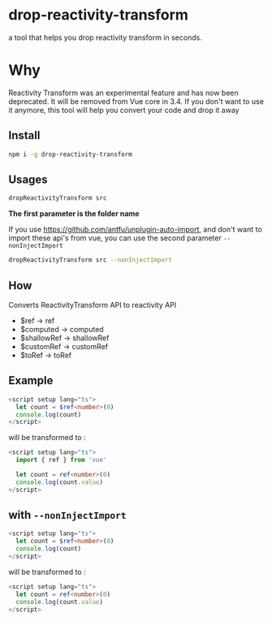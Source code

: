 # drop-reactivity-transform 

a tool that helps you drop reactivity transform in seconds.

# Why
Reactivity Transform was an experimental feature and has now been deprecated. It will be removed from Vue core in 3.4. If you don't want to use it anymore, this tool will help you convert your code and drop it away

## Install
```bash
npm i -g drop-reactivity-transform
```
## Usages
```bash
dropReactivityTransform src
```
**The first parameter is the folder name**

If you use https://github.com/antfu/unplugin-auto-import, and don't want to import these api's from vue, you can use the second parameter `--nonInjectImport` 
```bash
dropReactivityTransform src --nonInjectImport
```

## How
Converts ReactivityTransform API to reactivity API
- $ref -> ref
- $computed -> computed
- $shallowRef -> shallowRef
- $customRef -> customRef
- $toRef -> toRef

## Example
```ts
<script setup lang="ts">
  let count = $ref<number>(0)
  console.log(count)
</script>
```
will be transformed to :
```ts
<script setup lang="ts">
  import { ref } from 'vue'

  let count = ref<number>(0)
  console.log(count.value)
</script>
```

## with `--nonInjectImport`
```ts
<script setup lang="ts">
  let count = $ref<number>(0)
  console.log(count)
</script>
```
will be transformed to :
```ts
<script setup lang="ts">
  let count = ref<number>(0)
  console.log(count.value)
</script>
```

